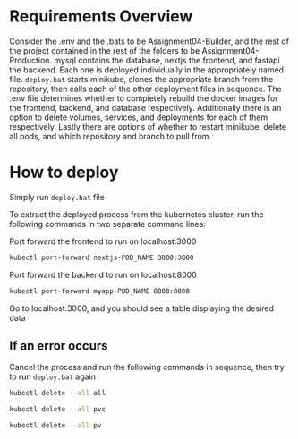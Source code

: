 # Requirements Overview
Consider the .env and the .bats to be Assignment04-Builder, and the rest of the project contained in the rest of the folders to be Assignment04-Production. mysql contains the database, nextjs the frontend, and fastapi the backend. Each one is deployed individually in the appropriately named file. `deploy.bat` starts minikube, clones the appropriate branch from the repository, then calls each of the other deployment files in sequence. The .env file determines whether to completely rebuild the docker images for the frontend, backend, and database respectively. Additionally there is an option to delete volumes, services, and deployments for each of them respectively. Lastly there are options of whether to restart minikube, delete all pods, and which repository and branch to pull from. 

# How to deploy
Simply run `deploy.bat` file

To extract the deployed process from the kubernetes cluster, run the following commands in two separate command lines:

Port forward the frontend to run on localhost:3000
```bash
kubectl port-forward nextjs-POD_NAME 3000:3000
```

Port forward the backend to run on localhost:8000
```bash
kubectl port-forward myapp-POD_NAME 8000:8000
```

Go to localhost:3000, and you should see a table displaying the desired data

## If an error occurs
Cancel the process and run the following commands in sequence, then try to run `deploy.bat` again
```bash
kubectl delete --all all
```
```bash
kubectl delete --all pvc
```
```bash
kubectl delete --all pv
```
